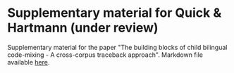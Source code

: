 # Supplementary material for Quick & Hartmann (under review)

Supplementary material for the paper "The building blocks of child bilingual code-mixing - A cross-corpus traceback approach". Markdown file available [here](https://hartmast.github.io/Quick_Hartmann_2021_Building_Blocks/).